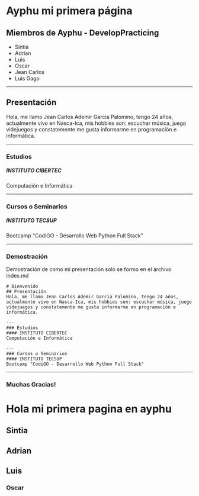 # Ayphu mi primera página

## Miembros de Ayphu - DevelopPracticing
* Sintia
* Adrian
* Luis
* Oscar
* Jean Carlos
* Luis Gago

---
## Presentación
Hola, me llamo Jean Carlos Ademir Garcia Palomino, tengo 24 años, actualmente vivo en Nasca-Ica, mis hobbies son: escuchar música, juego videjuegos y constatemente me gusta informarme en programación e informática.

---
### Estudios
##### INSTITUTO CIBERTEC
Computación e Informática

---
### Cursos o Seminarios
##### INSTITUTO TECSUP
Bootcamp "CodiGO - Desarrollo Web Python Full Stack"

---
### Demostración
Demostración de como mi presentación solo se formo en el archivo index.md
```
# Bienvenido
## Presentación
Hola, me llamo Jean Carlos Ademir Garcia Palomino, tengo 24 años, actualmente vivo en Nasca-Ica, mis hobbies son: escuchar música, juego videjuegos y constatemente me gusta informarme en programación e informática.

---
### Estudios
#### INSTITUTO CIBERTEC
Computación e Informática

---
### Cursos o Seminarios
#### INSTITUTO TECSUP
Bootcamp "CodiGO - Desarrollo Web Python Full Stack"
```

---

### Muchas Gracias!

<h1>Hola mi primera pagina en ayphu</h1>
<h2>Sintia</h2>
<h2>Adrian</h2>
<h2>Luis</h2>
<h3>Oscar</h3>
